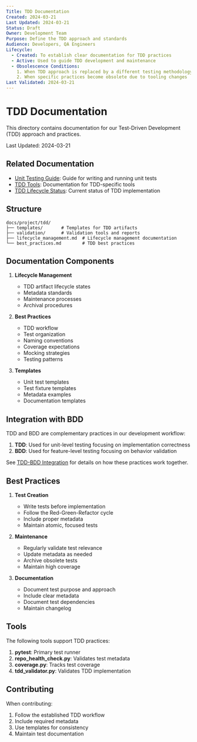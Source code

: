 ```yaml
---
Title: TDD Documentation
Created: 2024-03-21
Last Updated: 2024-03-21
Status: Draft
Owner: Development Team
Purpose: Define the TDD approach and standards
Audience: Developers, QA Engineers
Lifecycle:
  - Created: To establish clear documentation for TDD practices
  - Active: Used to guide TDD development and maintenance
  - Obsolescence Conditions:
    1. When TDD approach is replaced by a different testing methodology
    2. When specific practices become obsolete due to tooling changes
Last Validated: 2024-03-21
---
```


# TDD Documentation

This directory contains documentation for our Test-Driven Development (TDD) approach and practices.

Last Updated: 2024-03-21

## Related Documentation

- [Unit Testing Guide](../../../tests/unit/README.md): Guide for writing and running unit tests
- [TDD Tools](../../../tools/README.md#tdd-tools): Documentation for TDD-specific tools
- [TDD Lifecycle Status](../../current/tdd_lifecycle_status.md): Current status of TDD implementation

## Structure

```
docs/project/tdd/
├── templates/       # Templates for TDD artifacts
├── validation/      # Validation tools and reports
├── lifecycle_management.md  # Lifecycle management documentation
└── best_practices.md        # TDD best practices
```

## Documentation Components

1. **Lifecycle Management**
   - TDD artifact lifecycle states
   - Metadata standards
   - Maintenance processes
   - Archival procedures

2. **Best Practices**
   - TDD workflow
   - Test organization
   - Naming conventions
   - Coverage expectations
   - Mocking strategies
   - Testing patterns

3. **Templates**
   - Unit test templates
   - Test fixture templates
   - Metadata examples
   - Documentation templates

## Integration with BDD

TDD and BDD are complementary practices in our development workflow:

1. **TDD**: Used for unit-level testing focusing on implementation correctness
2. **BDD**: Used for feature-level testing focusing on behavior validation

See [TDD-BDD Integration](../../project/tdd-bdd-integration.md) for details on how these practices work together.

## Best Practices

1. **Test Creation**
   - Write tests before implementation
   - Follow the Red-Green-Refactor cycle
   - Include proper metadata
   - Maintain atomic, focused tests

2. **Maintenance**
   - Regularly validate test relevance
   - Update metadata as needed
   - Archive obsolete tests
   - Maintain high coverage

3. **Documentation**
   - Document test purpose and approach
   - Include clear metadata
   - Document test dependencies
   - Maintain changelog

## Tools

The following tools support TDD practices:

1. **pytest**: Primary test runner
2. **repo_health_check.py**: Validates test metadata
3. **coverage.py**: Tracks test coverage
4. **tdd_validator.py**: Validates TDD implementation

## Contributing

When contributing:
1. Follow the established TDD workflow
2. Include required metadata
3. Use templates for consistency
4. Maintain test documentation 